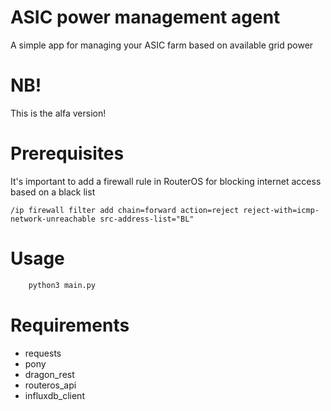 # ASIC power management agent

A simple app for managing your ASIC farm based on available grid power

# NB!
This is the alfa version!

# Prerequisites
It's important to add a firewall rule in RouterOS for blocking internet access based on a black list

```commandline
/ip firewall filter add chain=forward action=reject reject-with=icmp-network-unreachable src-address-list="BL"
```

# Usage
```python
    python3 main.py
```

# Requirements
- requests
- pony
- dragon_rest
- routeros_api
- influxdb_client